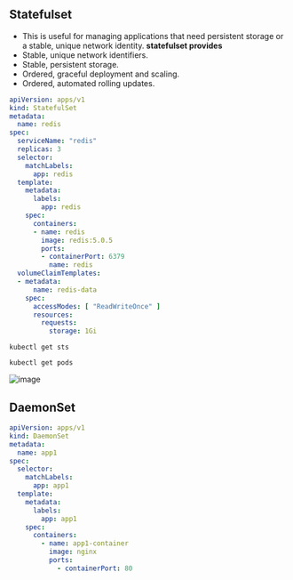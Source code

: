 ## Statefulset
- This is useful for managing applications that need persistent storage or a stable, unique network identity.
**statefulset provides**
- Stable, unique network identifiers.
- Stable, persistent storage.
- Ordered, graceful deployment and scaling.
- Ordered, automated rolling updates.




```yaml
apiVersion: apps/v1
kind: StatefulSet
metadata:
  name: redis
spec:
  serviceName: "redis"
  replicas: 3
  selector:
    matchLabels:
      app: redis
  template:
    metadata:
      labels:
        app: redis
    spec:
      containers:
      - name: redis
        image: redis:5.0.5
        ports:
        - containerPort: 6379
          name: redis
  volumeClaimTemplates:
  - metadata:
      name: redis-data
    spec:
      accessModes: [ "ReadWriteOnce" ]
      resources:
        requests:
          storage: 1Gi
```

````
kubectl get sts
````
````
kubectl get pods
````
![image](https://github.com/user-attachments/assets/b7a2ecd8-e758-4a42-a925-18d032243077)




## DaemonSet

```yaml
apiVersion: apps/v1
kind: DaemonSet
metadata:
  name: app1
spec:
  selector:
    matchLabels:
      app: app1
  template:
    metadata:
      labels:
        app: app1
    spec:
      containers:
        - name: app1-container
          image: nginx
          ports:
            - containerPort: 80
```
